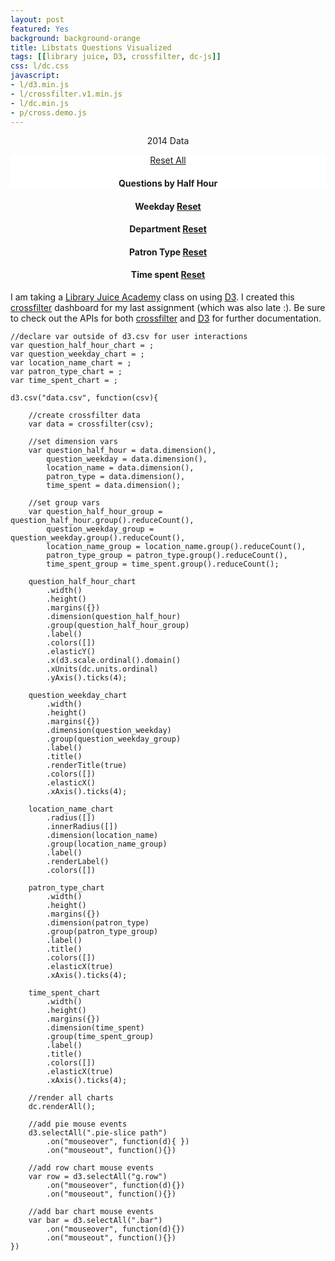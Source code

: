 ```yaml
---
layout: post
featured: Yes
background: background-orange
title: Libstats Questions Visualized
tags: [[library juice, D3, crossfilter, dc-js]]
css: l/dc.css
javascript:
- l/d3.min.js
- l/crossfilter.v1.min.js
- l/dc.min.js
- p/cross.demo.js 
---
```

<style>
	h1, 
	h4,
	#question_half_hour,
	#question_weekday,
	#location_name,
	#patron_type,
	#time_spent,
	.center, 
	.jumbotron {
		text-align: center; 
	}
	p:last-child {
		text-align: left; 
	}
	#question_half_hour {
		float:none;
	}
	.jumbotron {
		background-color: white; 
		margin-bottom: 0px; 
		padding-bottom: 0px;

	}
	#small-charts {
		clear:both;
	}
	rect.selected,
	.pie-slice.selected {
		opacity: 1; 
	}
	rect.deselected,
	.pie-slice.deselected {
		opacity: .4; 
	}
	.x.axis text {
    	text-anchor: end !important;
    	transform: rotate(-45deg);
	}
	.dc-chart .selected path {
		stroke: #FFF;
	}
	.dc-chart g.row text {
		fill: rgb(5, 5, 5);
	}
	.center-text {
		font-size: 20px; 
	}
	svg:not(:root) {
		overflow: overlay;
	}
	.hide {
		display: none; 
	}
</style>
<p class="center">2014 Data</p>
<div class="jumbotron">
<a class="btn btn-warning btn-lg" href="javascript:dc.filterAll();dc.redrawAll();">Reset All</a>
	<h4>Questions by Half Hour</h4>
	<div id="question_half_hour"></div>
</div>	
<div class="row" id="small-charts">
	<div class="col-md-3" id="question_weekday">
		<h4>Weekday <a class="btn btn-default btn-sm" href="javascript:question_weekday_chart.filterAll();dc.redrawAll();">Reset</a></h4>
	</div>
	<div class="col-md-3" id="location_name">
		<h4>Department <a class="btn btn-default btn-sm" href="javascript:location_name_chart.filterAll();dc.redrawAll()">Reset</a></h4>
	</div>
	<div class="col-md-3" id="patron_type">
		<h4>Patron Type <a class="btn btn-default btn-sm" href="javascript:patron_type_chart.filterAll();dc.redrawAll();">Reset</a></h4>
	</div>
	<div class="col-md-3" id="time_spent">
		<h4>Time spent <a class="btn btn-default btn-sm" href="javascript:time_spent_chart.filterAll();dc.redrawAll();">Reset</a></h4>
	</div>
</div> 
	
I am taking a [Library Juice Academy](http://libraryjuiceacademy.com/) class on using [D3](http://d3js.org/). I created this [crossfilter](http://square.github.io/crossfilter/) dashboard for my last assignment (which was also late :). Be sure to check out the APIs for both [crossfilter](https://github.com/square/crossfilter/wiki/API-Reference) and [D3](https://github.com/mbostock/d3/wiki/API-Reference) for further documentation. 

```
//declare var outside of d3.csv for user interactions
var question_half_hour_chart = ;
var question_weekday_chart = ;
var location_name_chart = ;
var patron_type_chart = ;
var time_spent_chart = ;

d3.csv("data.csv", function(csv){
	
	//create crossfilter data 
	var data = crossfilter(csv);  
	
	//set dimension vars
	var question_half_hour = data.dimension(),
		question_weekday = data.dimension(),
		location_name = data.dimension(), 
		patron_type = data.dimension(), 
		time_spent = data.dimension();

	//set group vars 
	var question_half_hour_group = question_half_hour.group().reduceCount(), 
		question_weekday_group = question_weekday.group().reduceCount(),
		location_name_group = location_name.group().reduceCount(), 
		patron_type_group = patron_type.group().reduceCount(),
		time_spent_group = time_spent.group().reduceCount();  

	question_half_hour_chart
		.width() 
		.height()
		.margins({})
		.dimension(question_half_hour)
		.group(question_half_hour_group)
		.label()
		.colors([])
		.elasticY()
		.x(d3.scale.ordinal().domain()
        .xUnits(dc.units.ordinal)
        .yAxis().ticks(4);

	question_weekday_chart
		.width() 
		.height()
		.margins({})
		.dimension(question_weekday)
		.group(question_weekday_group)
		.label()
		.title()
		.renderTitle(true)
		.colors([])
		.elasticX()
		.xAxis().ticks(4);	
	
	location_name_chart
		.radius([])
		.innerRadius([])
		.dimension(location_name)
		.group(location_name_group)
		.label()
		.renderLabel()
		.colors([])
		
	patron_type_chart
		.width() 
		.height()
		.margins({})
		.dimension(patron_type)
		.group(patron_type_group)
		.label()
		.title()
		.colors([])
		.elasticX(true)
		.xAxis().ticks(4);

	time_spent_chart
		.width() 
		.height()
		.margins({})
		.dimension(time_spent)
		.group(time_spent_group)
		.label()
		.title()
		.colors([])
		.elasticX(true)
		.xAxis().ticks(4);

	//render all charts 
	dc.renderAll();
	
	//add pie mouse events 
	d3.selectAll(".pie-slice path")
		.on("mouseover", function(d){ })
		.on("mouseout", function(){})

	//add row chart mouse events 
	var row = d3.selectAll("g.row")
		.on("mouseover", function(d){})
		.on("mouseout", function(){})

	//add bar chart mouse events 
	var bar = d3.selectAll(".bar")
		.on("mouseover", function(d){})
		.on("mouseout", function(){})	
})
```